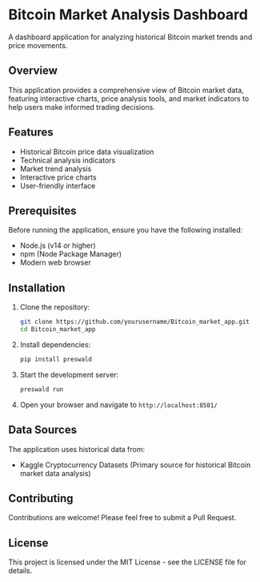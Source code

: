# Bitcoin Market Analysis Dashboard

A dashboard application for analyzing historical Bitcoin market trends and price movements.

## Overview

This application provides a comprehensive view of Bitcoin market data, featuring interactive charts, price analysis tools, and market indicators to help users make informed trading decisions.

## Features

- Historical Bitcoin price data visualization
- Technical analysis indicators
- Market trend analysis
- Interactive price charts
- User-friendly interface

## Prerequisites

Before running the application, ensure you have the following installed:

- Node.js (v14 or higher)
- npm (Node Package Manager)
- Modern web browser

## Installation

1. Clone the repository:
   ```bash
   git clone https://github.com/yourusername/Bitcoin_market_app.git
   cd Bitcoin_market_app
   ```

2. Install dependencies:
   ```bash
   pip install preswald
   ```

3. Start the development server:
   ```bash
   preswald run
   ```

4. Open your browser and navigate to `http://localhost:8501/`

## Data Sources

The application uses historical data from:
- Kaggle Cryptocurrency Datasets (Primary source for historical Bitcoin market data analysis)

## Contributing

Contributions are welcome! Please feel free to submit a Pull Request.

## License

This project is licensed under the MIT License - see the LICENSE file for details.
